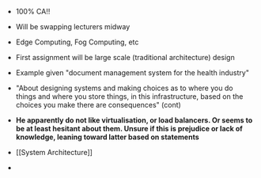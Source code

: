 * 100% CA!!
* Will be swapping lecturers midway
* Edge Computing, Fog Computing, etc
* First assignment will be large scale (traditional architecture) design
* Example given "document management system for the health industry"
* "About designing systems and making choices as to where you do things and where you store things, in this infrastructure, based on the choices you make there are consequences" (cont)

* **He apparently do not like virtualisation, or load balancers. Or seems to be at least hesitant about them. Unsure if this is prejudice or lack of knowledge, leaning toward latter based on statements**

* [[System Architecture]]
* 